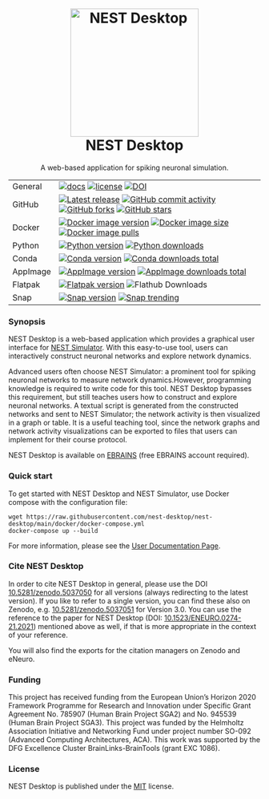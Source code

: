 <h1 align="center">
  <img
    alt="NEST Desktop"
    src="https://raw.githubusercontent.com/nest-desktop/nest-desktop/0a3c75e38ed85b5ee952773450eb61cf6e7dc821/icons/icon.png"
    width="256"
    >
  <br />
  NEST Desktop
</h1>

<p align="center">
  A web-based application for spiking neuronal simulation.
</p>

|          |                                                                                                                                                                                                                                                                                                                                                                                                                                                                                                                                                                                                                                                                                                                           |
| -------- | ------------------------------------------------------------------------------------------------------------------------------------------------------------------------------------------------------------------------------------------------------------------------------------------------------------------------------------------------------------------------------------------------------------------------------------------------------------------------------------------------------------------------------------------------------------------------------------------------------------------------------------------------------------------------------------------------------------------------- |
| General  | [![docs](https://img.shields.io/readthedocs/nest-desktop?label=Documentation&logo=readthedocs&logoColor=white)](https://nest-desktop.readthedocs.io) [![license](https://img.shields.io/github/license/nest-desktop/nest-desktop)](https://github.com/nest-desktop/nest-desktop/blob/main/LICENSE) [![DOI](https://img.shields.io/badge/DOI-10.1523%2Feneuro.0274--21.2021-blue)](https://doi.org/10.1523/eneuro.0274-21.2021)                                                                                                                                                                                                                                                                                            |
| GitHub   | [![Latest release](https://img.shields.io/github/release/nest-desktop/nest-desktop.svg?color=brightgreen&label=latest%20release&logo=github&logoColor=white)](https://github.com/nest-desktop/nest-desktop/releases) [![GitHub commit activity](https://img.shields.io/github/commit-activity/y/nest-desktop/nest-desktop?color=%23ff6633)](https://github.com/nest-desktop/nest-desktop/commits/main) [![GitHub forks](https://img.shields.io/github/forks/nest-desktop/nest-desktop?style=social)](https://github.com/nest-desktop/nest-desktop/network/members) [![GitHub stars](https://img.shields.io/github/stars/nest-desktop/nest-desktop?style=social)](https://github.com/nest-desktop/nest-desktop/stargazers) |
| Docker   | [![Docker image version](https://img.shields.io/docker/v/nest/nest-desktop/latest?label=Docker&logo=docker&logoColor=white)](https://hub.docker.com/r/nest/nest-desktop) [![Docker image size](https://img.shields.io/docker/image-size/nest/nest-desktop/latest)](https://hub.docker.com/r/nest/nest-desktop) [![Docker image pulls](https://img.shields.io/docker/pulls/nest/nest-desktop)](https://hub.docker.com/r/nest/nest-desktop)                                                                                                                                                                                                                                                                                 |
| Python   | [![Python version](https://img.shields.io/pypi/v/nest-desktop?label=Python&logo=python&logoColor=white)](https://pypi.org/project/nest-desktop/) [![Python downloads](https://img.shields.io/pypi/dm/nest-desktop)](https://pypi.org/project/nest-desktop/)                                                                                                                                                                                                                                                                                                                                                                                                                                                               |
| Conda    | [![Conda version](https://img.shields.io/conda/vn/conda-forge/nest-desktop?logo=conda-forge&logoColor=white)](https://anaconda.org/conda-forge/nest-desktop) [![Conda downloads total](https://img.shields.io/conda/dn/conda-forge/nest-desktop)](https://anaconda.org/conda-forge/nest-desktop)                                                                                                                                                                                                                                                                                                                                                                                                                          |
| AppImage | [![AppImage version](https://img.shields.io/github/release/nest-desktop/nest-desktop-appImage.svg?color=brightgreen&label=AppImage&logo=linux&logoColor=white)](https://github.com/nest-desktop/nest-desktop-appImage/releases) [![AppImage downloads total](https://img.shields.io/github/downloads/nest-desktop/nest-desktop-appImage/total)](https://github.com/nest-desktop/nest-desktop-appImage/releases)                                                                                                                                                                                                                                                                                                             |
| Flatpak  | [![Flatpak version](https://img.shields.io/flathub/v/io.github.nest_desktop.nest-desktop)](https://flathub.org/apps/io.github.nest_desktop.nest-desktop) ![Flathub Downloads](https://img.shields.io/flathub/downloads/io.github.nest_desktop.nest-desktop) |
| Snap     | [![Snap version](https://snapcraft.io/nest-desktop/badge.svg)](https://snapcraft.io/nest-desktop) [![Snap trending](https://snapcraft.io/nest-desktop/trending.svg?name=0)](https://snapcraft.io/nest-desktop)                                                                                                                                                                                                                                                                                                                                                                                                                                                                                                            |

### Synopsis

NEST Desktop is a web-based application which provides a graphical user interface for [NEST
Simulator](https://nest-simulator.org). With this easy-to-use tool, users can interactively construct neuronal networks
and explore network dynamics.

Advanced users often choose NEST Simulator: a prominent tool for spiking neuronal networks to measure network
dynamics.However, programming knowledge is required to write code for this tool. NEST Desktop bypasses this requirement,
but still teaches users how to construct and explore neuronal networks. A textual script is generated from the
constructed networks and sent to NEST Simulator; the network activity is then visualized in a graph or table. It is a
useful teaching tool, since the network graphs and network activity visualizations can be exported to files that users
can implement for their course protocol.

NEST Desktop is available on [EBRAINS](https://ebrains.eu/service/nest-desktop) (free EBRAINS account required).

### Quick start

To get started with NEST Desktop and NEST Simulator, use Docker compose with the configuration file:

```
wget https://raw.githubusercontent.com/nest-desktop/nest-desktop/main/docker/docker-compose.yml
docker-compose up --build
```

For more information, please see the [User Documentation Page](https://nest-desktop.readthedocs.io).

### Cite NEST Desktop

In order to cite NEST Desktop in general, please use the DOI
[10.5281/zenodo.5037050](https://doi.org/10.5281/zenodo.5037050) for all versions (always redirecting to the latest
version). If you like to refer to a single version, you can find these also on Zenodo, e.g.
[10.5281/zenodo.5037051](https://doi.org/10.5281/zenodo.5037051) for Version 3.0. You can use the reference to the paper
for NEST Desktop (DOI: [10.1523/ENEURO.0274-21.2021](https://doi.org/10.1523/ENEURO.0274-21.2021)) mentioned above as
well, if that is more appropriate in the context of your reference.

You will also find the exports for the citation managers on Zenodo and eNeuro.

### Funding

This project has received funding from the European Union’s Horizon 2020 Framework Programme for Research and Innovation
under Specific Grant Agreement No. 785907 (Human Brain Project SGA2) and No. 945539 (Human Brain Project SGA3). This
project was funded by the Helmholtz Association Initiative and Networking Fund under project number SO-092 (Advanced
Computing Architectures, ACA). This work was supported by the DFG Excellence Cluster BrainLinks-BrainTools (grant EXC
1086).

### License

NEST Desktop is published under the [MIT](LICENSE) license.
